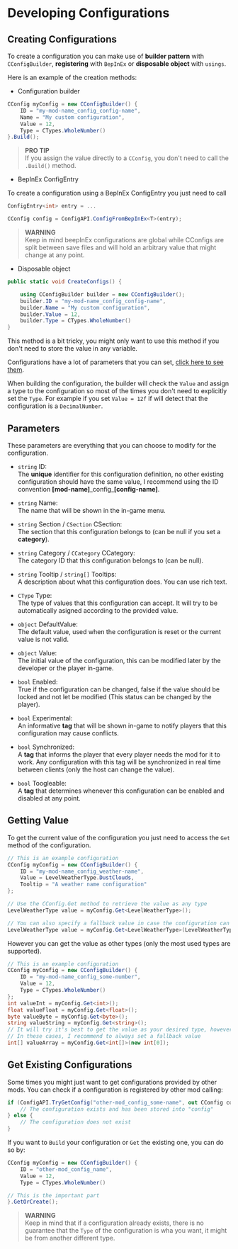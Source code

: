 # Developing Configurations

## Creating Configurations

To create a configuration you can make use of **builder pattern** with `CConfigBuilder`, **registering** with `BepInEx` or **disposable object** with `usings`.

Here is an example of the creation methods:

-   Configuration builder

```csharp
CConfig myConfig = new CConfigBuilder() {
    ID = "my-mod-name_config_config-name",
    Name = "My custom configuration",
    Value = 12,
    Type = CTypes.WholeNumber()
}.Build();
```

> **PRO TIP**  
> If you assign the value directly to a `CConfig`, you don't need to call the `.Build()` method.

-   BepInEx ConfigEntry

To create a configuration using a BepInEx ConfigEntry you just need to call

```csharp
ConfigEntry<int> entry = ...

CConfig config = ConfigAPI.ConfigFromBepInEx<T>(entry);
```

> **WARNING**  
> Keep in mind beepInEx configurations are global while CConfigs are split between save files and will hold an arbitrary value that might change at any point.

-   Disposable object

```csharp
public static void CreateConfigs() {

    using CConfigBuilder builder = new CConfigBuilder();
    builder.ID = "my-mod-name_config_config-name",
    builder.Name = "My custom configuration",
    builder.Value = 12,
    builder.Type = CTypes.WholeNumber()
}
```

This method is a bit tricky, you might only want to use this method if you don't need to store the value in any variable.

Configurations have a lot of parameters that you can set, [click here to see them](#parameters).

When building the configuration, the builder will check the `Value` and assign a type to the configuration so most of the times you don't need to explicitly set the `Type`. For example if you set `Value = 12f` if will detect that the configuration is a `DecimalNumber`.

## Parameters

These parameters are everything that you can choose to modify for the configuration.

-   `string` ID:  
    The **unique** identifier for this configuration definition, no other existing configuration should have the same value, I recommend using the ID convention **[mod-name]**\_config\_**[config-name]**.

-   `string` Name:  
    The name that will be shown in the in-game menu.

-   `string` Section / `CSection` CSection:  
    The section that this configuration belongs to (can be null if you set a **category**).

-   `string` Category / `CCategory` CCategory:  
    The category ID that this configuration belongs to (can be null).

-   `string` Tooltip / `string[]` Tooltips:  
    A description about what this configuration does. You can use rich text.

-   `CType` Type:  
    The type of values that this configuration can accept. It will try to be automatically asigned according to the provided value.

-   `object` DefaultValue:  
    The default value, used when the configuration is reset or the current value is not valid.

-   `object` Value:  
    The initial value of the configuration, this can be modified later by the developer or the player in-game.

-   `bool` Enabled:  
    True if the configuration can be changed, false if the value should be locked and not let be modified (This status can be changed by the player).

-   `bool` Experimental:  
    An informative **tag** that will be shown in-game to notify players that this configuration may cause conflicts.

-   `bool` Synchronized:  
    A **tag** that informs the player that every player needs the mod for it to work. Any configuration with this tag will be synchronized in real time between clients (only the host can change the value).

-   `bool` Toogleable:  
    A **tag** that determines whenever this configuration can be enabled and disabled at any point.

## Getting Value

To get the current value of the configuration you just need to access the `Get` method of the configuration.

```csharp
// This is an example configuration
CConfig myConfig = new CConfigBuilder() {
    ID = "my-mod-name_config_weather-name",
    Value = LevelWeatherType.DustClouds,
    Tooltip = "A weather name configuration"
};

// Use the CConfig.Get method to retrieve the value as any type
LevelWeatherType value = myConfig.Get<LevelWeatherType>();

// You can also specify a fallback value in case the configuration can't convert the value
LevelWeatherType value = myConfig.Get<LevelWeatherType>(LevelWeatherType.DustClouds);
```

However you can get the value as other types (only the most used types are supported).

```csharp
// This is an example configuration
CConfig myConfig = new CConfigBuilder() {
    ID = "my-mod-name_config_some-number",
    Value = 12,
    Type = CTypes.WholeNumber()
};
int valueInt = myConfig.Get<int>();
float valueFloat = myConfig.Get<float>();
byte valueByte = myConfig.Get<byte>();
string valueString = myConfig.Get<string>();
// It will try it's best to get the value as your desired type, however this can fail if a type is not convertable, specially with custom configurations.
// In these cases, I recommend to always set a fallback value
int[] valueArray = myConfig.Get<int[]>(new int[0]);
```

## Get Existing Configurations

Some times you might just want to get configurations provided by other mods. You can check if a configuration is registered by other mod calling:

```csharp
if (ConfigAPI.TryGetConfig("other-mod_config_some-name", out CConfig config)) {
    // The configuration exists and has been stored into "config"
} else {
    // The configuration does not exist
}
```

If you want to `Build` your configuration or `Get` the existing one, you can do so by:

```csharp
CConfig myConfig = new CConfigBuilder() {
    ID = "other-mod_config_name",
    Value = 12,
    Type = CTypes.WholeNumber()

// This is the important part
}.GetOrCreate();
```

> **WARNING**  
> Keep in mind that if a configuration already exists, there is no guarantee that the `Type` of the configuration is wha you want, it might be from another different type.
